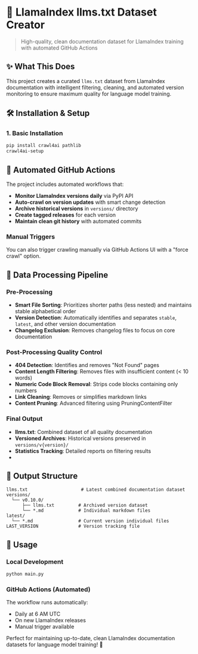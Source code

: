 # 🚀 LlamaIndex llms.txt Dataset Creator

> High-quality, clean documentation dataset for LlamaIndex training with automated GitHub Actions

## ✨ What This Does

This project creates a curated `llms.txt` dataset from LlamaIndex documentation with intelligent filtering, cleaning, and automated version monitoring to ensure maximum quality for language model training.

## 🛠️ Installation & Setup

### 1. Basic Installation
```bash
pip install crawl4ai pathlib
crawl4ai-setup
```

## 🤖 Automated GitHub Actions

The project includes automated workflows that:
- **Monitor LlamaIndex versions daily** via PyPI API
- **Auto-crawl on version updates** with smart change detection
- **Archive historical versions** in `versions/` directory
- **Create tagged releases** for each version
- **Maintain clean git history** with automated commits

### Manual Triggers
You can also trigger crawling manually via GitHub Actions UI with a "force crawl" option.

## 🔧 Data Processing Pipeline

### Pre-Processing
- **Smart File Sorting**: Prioritizes shorter paths (less nested) and maintains stable alphabetical order
- **Version Detection**: Automatically identifies and separates `stable`, `latest`, and other version documentation
- **Changelog Exclusion**: Removes changelog files to focus on core documentation

### Post-Processing Quality Control
- **404 Detection**: Identifies and removes "Not Found" pages
- **Content Length Filtering**: Removes files with insufficient content (< 10 words)
- **Numeric Code Block Removal**: Strips code blocks containing only numbers
- **Link Cleaning**: Removes or simplifies markdown links
- **Content Pruning**: Advanced filtering using PruningContentFilter

### Final Output
- **llms.txt**: Combined dataset of all quality documentation
- **Versioned Archives**: Historical versions preserved in `versions/v{version}/`
- **Statistics Tracking**: Detailed reports on filtering results
- 

## 📁 Output Structure

```
llms.txt                    # Latest combined documentation dataset
versions/
  └── v0.10.0/
      ├── llms.txt         # Archived version dataset
      └── *.md             # Individual markdown files
latest/
  └── *.md                 # Current version individual files
LAST_VERSION               # Version tracking file
```

## 🚀 Usage

### Local Development
```bash
python main.py
```

### GitHub Actions (Automated)
The workflow runs automatically:
- Daily at 6 AM UTC
- On new LlamaIndex releases
- Manual trigger available

Perfect for maintaining up-to-date, clean LlamaIndex documentation datasets for language model training! 🎉


